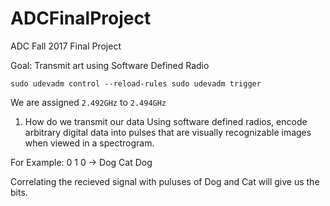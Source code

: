 # ADCFinalProject
ADC Fall 2017 Final Project

Goal: Transmit art using Software Defined Radio

`sudo udevadm control --reload-rules
sudo udevadm trigger`

We are assigned `2.492GHz` to `2.494GHz`
1. How do we transmit our data
Using software defined radios, encode arbitrary digital data into pulses that are visually recognizable images when viewed in a spectrogram.

For Example:
0 1 0 -> Dog Cat Dog

Correlating the recieved signal with puluses of Dog and Cat will give us the bits.
